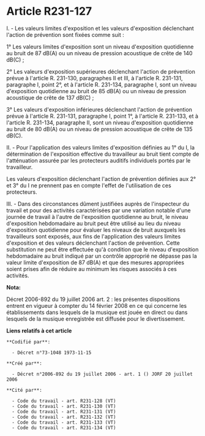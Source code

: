 # Article R231-127

I. - Les valeurs limites d'exposition et les valeurs d'exposition déclenchant l'action de prévention sont fixées comme suit :

1° Les valeurs limites d'exposition sont un niveau d'exposition quotidienne au bruit de 87 dB(A) ou un niveau de pression
acoustique de crête de 140 dB(C) ;

2° Les valeurs d'exposition supérieures déclenchant l'action de prévention prévue à l'article R. 231-130, paragraphes II et
III, à l'article R. 231-131, paragraphe I, point 2°, et à l'article R. 231-134, paragraphe I, sont un niveau d'exposition
quotidienne au bruit de 85 dB(A) ou un niveau de pression acoustique de crête de 137 dB(C) ;

3° Les valeurs d'exposition inférieures déclenchant l'action de prévention prévue à l'article R. 231-131, paragraphe I, point
1°, à l'article R. 231-133, et à l'article R. 231-134, paragraphe II, sont un niveau d'exposition quotidienne au bruit de 80
dB(A) ou un niveau de pression acoustique de crête de 135 dB(C).

II. - Pour l'application des valeurs limites d'exposition définies au 1° du I, la détermination de l'exposition effective du
travailleur au bruit tient compte de l'atténuation assurée par les protecteurs auditifs individuels portés par le
travailleur.

Les valeurs d'exposition déclenchant l'action de prévention définies aux 2° et 3° du I ne prennent pas en compte l'effet de
l'utilisation de ces protecteurs.

III. - Dans des circonstances dûment justifiées auprès de l'inspecteur du travail et pour des activités caractérisées par une
variation notable d'une journée de travail à l'autre de l'exposition quotidienne au bruit, le niveau d'exposition
hebdomadaire au bruit peut être utilisé au lieu du niveau d'exposition quotidienne pour évaluer les niveaux de bruit auxquels
les travailleurs sont exposés, aux fins de l'application des valeurs limites d'exposition et des valeurs déclenchant l'action
de prévention. Cette substitution ne peut être effectuée qu'à condition que le niveau d'exposition hebdomadaire au bruit
indiqué par un contrôle approprié ne dépasse pas la valeur limite d'exposition de 87 dB(A) et que des mesures appropriées
soient prises afin de réduire au minimum les risques associés à ces activités.

**Nota:**

Décret 2006-892 du 19 juillet 2006 art. 2 : les présentes dispositions entrent en vigueur à compter du 14 février 2008 en ce
qui concerne les établissements dans lesquels de la musique est jouée en direct ou dans lesquels de la musique enregistrée
est diffusée pour le divertissement.

**Liens relatifs à cet article**

	**Codifié par**:

	  - Décret n°73-1048 1973-11-15

	**Créé par**:

	  - Décret n°2006-892 du 19 juillet 2006 - art. 1 () JORF 20 juillet 2006

	**Cité par**:

	  - Code du travail - art. R231-128 (VT)
	  - Code du travail - art. R231-130 (VT)
	  - Code du travail - art. R231-131 (VT)
	  - Code du travail - art. R231-132 (VT)
	  - Code du travail - art. R231-133 (VT)
	  - Code du travail - art. R231-134 (VT)
